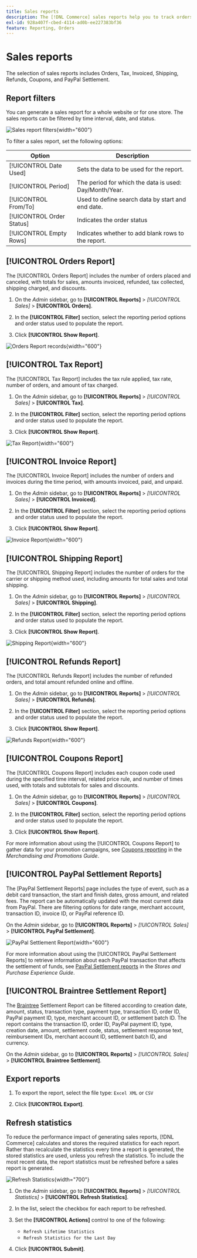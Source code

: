 ```yaml
---
title: Sales reports
description: The [!DNL Commerce] sales reports help you to track orders, taxes, invoices, shipping, refunds, coupons, and PayPal settlement.
exl-id: 928a407f-cbed-4114-ad0b-ee227383bf36
feature: Reporting, Orders
---
```

# Sales reports

The selection of sales reports includes Orders, Tax, Invoiced, Shipping, Refunds, Coupons, and PayPal Settlement.

## Report filters

You can generate a sales report for a whole website or for one store. The sales reports can be filtered by time interval, date, and status.

![Sales report filters](./assets/tax-report.png){width="600"}  

To filter a sales report, set the following options:

| Option | Description |
|--- |--- |
|[!UICONTROL Date Used]|Sets the data to be used for the report.|
|[!UICONTROL Period]|The period for which the data is used: Day/Month/Year.|
|[!UICONTROL From/To]|Used to define search data by start and end date.|
|[!UICONTROL Order Status]|Indicates the order status|
|[!UICONTROL Empty Rows]|Indicates whether to add blank rows to the report.|

## [!UICONTROL Orders Report]

The [!UICONTROL Orders Report] includes the number of orders placed and canceled, with totals for sales, amounts invoiced, refunded, tax collected, shipping charged, and discounts.

1. On the _Admin_ sidebar, go to **[!UICONTROL Reports]** > _[!UICONTROL Sales]_ > **[!UICONTROL Orders]**.

1. In the **[!UICONTROL Filter]** section, select the reporting period options and order status used to populate the report.

1. Click **[!UICONTROL Show Report]**.

![Orders Report records](./assets/order-report-records.png){width="600"}

## [!UICONTROL Tax Report]

The [!UICONTROL Tax Report] includes the tax rule applied, tax rate, number of orders, and amount of tax charged.

1. On the _Admin_ sidebar, go to **[!UICONTROL Reports]** > _[!UICONTROL Sales]_ > **[!UICONTROL Tax]**.

1. In the **[!UICONTROL Filter]** section, select the reporting period options and order status used to populate the report.


1. Click **[!UICONTROL Show Report]**.

![Tax Report](./assets/tax-report-records.png){width="600"} 

## [!UICONTROL Invoice Report]

The [!UICONTROL Invoice Report] includes the number of orders and invoices during the time period, with amounts invoiced, paid, and unpaid.

1. On the _Admin_ sidebar, go to **[!UICONTROL Reports]** > _[!UICONTROL Sales]_ > **[!UICONTROL Invoiced]**.

1. In the **[!UICONTROL Filter]** section, select the reporting period options and order status used to populate the report.

1. Click **[!UICONTROL Show Report]**.

![Invoice Report](./assets/sales-invoiced.png){width="600"} 

## [!UICONTROL Shipping Report]

The [!UICONTROL Shipping Report] includes the number of orders for the carrier or shipping method used, including amounts for total sales and total shipping.

1. On the _Admin_ sidebar, go to **[!UICONTROL Reports]** > _[!UICONTROL Sales]_ > **[!UICONTROL Shipping]**.

1. In the **[!UICONTROL Filter]** section, select the reporting period options and order status used to populate the report.

1. Click **[!UICONTROL Show Report]**.

![Shipping Report](./assets/shipping.png){width="600"}

## [!UICONTROL Refunds Report]

The [!UICONTROL Refunds Report] includes the number of refunded orders, and total amount refunded online and offline.

1. On the _Admin_ sidebar, go to **[!UICONTROL Reports]** > _[!UICONTROL Sales]_ > **[!UICONTROL Refunds]**.

1. In the **[!UICONTROL Filter]** section, select the reporting period options and order status used to populate the report.

1. Click **[!UICONTROL Show Report]**.

![Refunds Report](./assets/sales-refunds.png){width="600"} 

## [!UICONTROL Coupons Report]

The [!UICONTROL Coupons Report] includes each coupon code used during the specified time interval, related price rule, and number of times used, with totals and subtotals for sales and discounts.

1. On the _Admin_ sidebar, go to **[!UICONTROL Reports]** > _[!UICONTROL Sales]_ > **[!UICONTROL Coupons]**.

1. In the **[!UICONTROL Filter]** section, select the reporting period options and order status used to populate the report.

1. Click **[!UICONTROL Show Report]**.

For more information about using the [!UICONTROL Coupons Report] to gather data for your promotion campaigns, see [Coupons reporting](../merchandising-promotions/price-rules-cart-coupon.md#coupons-report) in the _Merchandising and Promotions Guide_.

<!--- ![Coupons Report](./assets/sales-coupons.png) need coupon data  -->

## [!UICONTROL PayPal Settlement Reports]

The [PayPal Settlement Reports] page includes the type of event, such as a debit card transaction, the start and finish dates, gross amount, and related fees. The report can be automatically updated with the most current data from PayPal. There are filtering options for date range, merchant account, transaction ID, invoice ID, or PayPal reference ID.

On the _Admin_ sidebar, go to **[!UICONTROL Reports]** > _[!UICONTROL Sales]_ > **[!UICONTROL PayPal Settlement]**.

![PayPal Settlement Report](./assets/reports-sales-paypal-settlement.png){width="600"}

For more information about using the [!UICONTROL PayPal Settlement Reports] to retrieve information about each PayPal transaction that affects the settlement of funds, see [PayPal Settlement reports](../stores-purchase/paypal-settlement-reports.md) in the _Stores and Purchase Experience Guide_.

## [!UICONTROL Braintree Settlement Report]

The [Braintree](../stores-purchase/braintree.md) Settlement Report can be filtered according to creation date, amount, status, transaction type, payment type, transaction ID, order ID, PayPal payment ID, type, merchant account ID, or settlement batch ID. The report contains the transaction ID, order ID, PayPal payment ID, type, creation date, amount, settlement code, status, settlement response text, reimbursement IDs, merchant account ID, settlement batch ID, and currency.

On the _Admin_ sidebar, go to **[!UICONTROL Reports]** > _[!UICONTROL Sales]_ > **[!UICONTROL Braintree Settlement]**.

<!--- ![Braintree Settlement Report](./assets/braintree-settlement.png) need a Braintree connection to update report screen -->

## Export reports

1. To export the report, select the file type: `Excel XML` or `CSV`

1. Click **[!UICONTROL Export]**.

## Refresh statistics

To reduce the performance impact of generating sales reports, [!DNL Commerce] calculates and stores the required statistics for each report. Rather than recalculate the statistics every time a report is generated, the stored statistics are used, unless you refresh the statistics. To include the most recent data, the report statistics must be refreshed before a sales report is generated.

![Refresh Statistics](./assets/refresh-stats.png){width="700"}

1. On the _Admin_ sidebar, go to **[!UICONTROL Reports]** > _[!UICONTROL Statistics]_ > **[!UICONTROL Refresh Statistics]**.

1. In the list, select the checkbox for each report to be refreshed.

1. Set the **[!UICONTROL Actions]** control to one of the following:

   - `Refresh Lifetime Statistics`
   - `Refresh Statistics for the Last Day`

1. Click **[!UICONTROL Submit]**.
